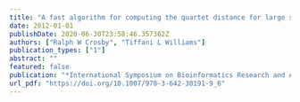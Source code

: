 ```yaml
---
title: "A fast algorithm for computing the quartet distance for large sets of evolutionary trees"
date: 2012-01-01
publishDate: 2020-06-30T23:58:46.357362Z
authors: ["Ralph W Crosby", "Tiffani L Williams"]
publication_types: ["1"]
abstract: ""
featured: false
publication: "*International Symposium on Bioinformatics Research and Applications*"
url_pdf: "https://doi.org/10.1007/978-3-642-30191-9_6"
---
```


